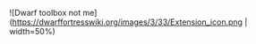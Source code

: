 ![Dwarf toolbox not me](https://dwarffortresswiki.org/images/3/33/Extension_icon.png | width=50%)

<!--![Dwarfeloper by me](https://i.imgur.com/wSNKD2R.png)-->

<!--https://dwarffortresswiki.org/images/f/f9/Dwarven_science_stretched.png-->
